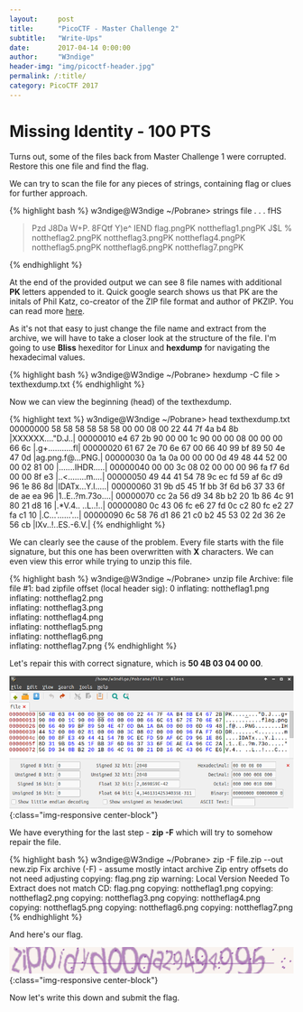 ```yaml
---
layout:     post
title:      "PicoCTF - Master Challenge 2"
subtitle:   "Write-Ups"
date:       2017-04-14 0:00:00
author:     "W3ndige"
header-img: "img/picoctf-header.jpg"
permalink: /:title/
category: PicoCTF 2017
---
```

<h1>Missing Identity - 100 PTS</h1>

<p>Turns out, some of the files back from Master Challenge 1 were corrupted. Restore this one file and find the flag. </p>

<p>We can try to scan the file for any pieces of strings, containing flag or clues for further approach. </p>

{% highlight bash %}
w3ndige@W3ndige ~/Pobrane> strings file
.
.
.
fHS
>Pzd
J8Da
W+P.
8FQtf
Y)e^
IEND
flag.pngPK
nottheflag1.pngPK
J$L %
nottheflag2.pngPK
nottheflag3.pngPK
nottheflag4.pngPK
nottheflag5.pngPK
nottheflag6.pngPK
nottheflag7.pngPK

{% endhighlight %}

<p>At the end of the provided output we can see 8 file names with additional <b>PK</b> letters appended to it. Quick google search shows us that PK are the initals of Phil Katz, co-creator of the ZIP file format and author of PKZIP. You can read more <a href="http://www.garykessler.net/library/file_sigs.html">here</a>.</p>

<p>As it's not that easy to just change the file name and extract from the archive, we will have to take a closer look at the structure of the file. I'm going to use <b>Bliss</b> hexeditor for Linux and <b>hexdump</b> for navigating the hexadecimal values. </p>

{% highlight bash %}
w3ndige@W3ndige ~/Pobrane> hexdump -C file > texthexdump.txt
{% endhighlight %}

<p>Now we can view the beginning (head) of the texthexdump. </p>

{% highlight text %}
w3ndige@W3ndige ~/Pobrane> head texthexdump.txt
00000000  58 58 58 58 58 58 00 00  08 00 22 44 7f 4a b4 8b  |XXXXXX...."D.J..|
00000010  e4 67 2b 90 00 00 1c 90  00 00 08 00 00 00 66 6c  |.g+...........fl|
00000020  61 67 2e 70 6e 67 00 66  40 99 bf 89 50 4e 47 0d  |ag.png.f@...PNG.|
00000030  0a 1a 0a 00 00 00 0d 49  48 44 52 00 00 02 81 00  |.......IHDR.....|
00000040  00 00 3c 08 02 00 00 00  96 fa f7 6d 00 00 8f e3  |..<........m....|
00000050  49 44 41 54 78 9c ec fd  59 af 6c d9 96 1e 86 8d  |IDATx...Y.l.....|
00000060  31 9b d5 45 1f bb 3f 6d  b6 37 33 6f de ae ea 96  |1..E..?m.73o....|
00000070  cc 2a 56 d9 34 8b b2 20  1b 86 4c 91 80 21 d8 16  |.*V.4.. ..L..!..|
00000080  0c 43 06 fc e6 27 fd 0c  c2 80 fc e2 27 fa c1 10  |.C...'......'...|
00000090  6c 58 76 d1 86 21 c0 b2  45 53 02 2d 36 2e 56 cb  |lXv..!..ES.-6.V.|
{% endhighlight %}

<p>We can clearly see the cause of the problem. Every file starts with the file signature, but this one has been overwritten with <b>X</b> characters. We can even view this error while trying to unzip this file. </p>

{% highlight bash %}
w3ndige@W3ndige ~/Pobrane> unzip file
Archive:  file
file #1:  bad zipfile offset (local header sig):  0
  inflating: nottheflag1.png         
  inflating: nottheflag2.png         
  inflating: nottheflag3.png         
  inflating: nottheflag4.png         
  inflating: nottheflag5.png         
  inflating: nottheflag6.png         
  inflating: nottheflag7.png
{% endhighlight %}

<p>Let's repair this with correct signature, which is <b>50 4B 03 04 00 00</b>.</p>

![Editing in bless](/img/picoctf/master-2-bless.png){:class="img-responsive center-block"}

<p>We have everything for the last step - <b>zip -F</b> which will try to somehow repair the file.  </p>

{% highlight bash %}
w3ndige@W3ndige ~/Pobrane> zip -F file.zip --out new.zip
Fix archive (-F) - assume mostly intact archive
Zip entry offsets do not need adjusting
 copying: flag.png
	zip warning: Local Version Needed To Extract does not match CD: flag.png
 copying: nottheflag1.png
 copying: nottheflag2.png
 copying: nottheflag3.png
 copying: nottheflag4.png
 copying: nottheflag5.png
 copying: nottheflag6.png
 copying: nottheflag7.png
{% endhighlight %}

<p>And here's our flag. </p>

![Flag](/img/picoctf/master-2-flag.png){:class="img-responsive center-block"}

<p>Now let's write this down and submit the flag. </p>
